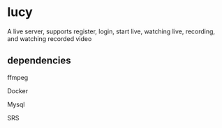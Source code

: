 # lucy

A live server, supports register, login, start live,
watching live, recording, and watching recorded video

## dependencies

ffmpeg

Docker

Mysql

SRS